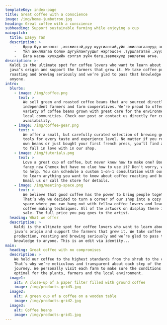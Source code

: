 ```yaml
---
templateKey: index-page
title: Great coffee with a conscience
image: /img/home-jumbotron.jpg
heading: Great coffee with a conscience
subheading: Support sustainable farming while enjoying a cup
mainpitch:
  title: Давуу тал
  description: >
    -   Өдөр бүр шинэлэг ,хөгжилтэй,дуу шуугиантай,үйл ажиллагаанууд зохион байгуулагдана.Уйдаж залхмааргүй ,нээлттэй,илэн далангүй сонирхолтой ,хөгжөөнт яриа ярилцлага ,дасгал тоглоом ,зугаалга бол Амила цэцэрлэгийн онцлог
    -   Үйл ажиллагаа болон дугуйлангуудыг мэргэшсэн ,туршлагатай ,хүүхдэд хайртай ,тэдний бодол санааг ойлгон найз шиг найзлаж,ээж шиг нь хайрлах чадварлаг багш ,баг хамт олон зааж сургана.
    -   Бага насны хүүхдийн сэтгэл зүйч багш,зөвлөхүүд зөвлөгөө өгнө.
description: >-
  Kaldi is the ultimate spot for coffee lovers who want to learn about their
  java’s origin and support the farmers that grew it. We take coffee production,
  roasting and brewing seriously and we’re glad to pass that knowledge to
  anyone.
intro:
  blurbs:
    - image: /img/coffee.png
      text: >
        We sell green and roasted coffee beans that are sourced directly from
        independent farmers and farm cooperatives. We’re proud to offer a
        variety of coffee beans grown with great care for the environment and
        local communities. Check our post or contact us directly for current
        availability.
    - image: /img/coffee-gear.png
      text: >
        We offer a small, but carefully curated selection of brewing gear and
        tools for every taste and experience level. No matter if you roast your
        own beans or just bought your first french press, you’ll find a gadget
        to fall in love with in our shop.
    - image: /img/tutorials.png
      text: >
        Love a great cup of coffee, but never knew how to make one? Bought a
        fancy new Chemex but have no clue how to use it? Don't worry, we’re here
        to help. You can schedule a custom 1-on-1 consultation with our baristas
        to learn anything you want to know about coffee roasting and brewing.
        Email us or call the store for details.
    - image: /img/meeting-space.png
      text: >
        We believe that good coffee has the power to bring people together.
        That’s why we decided to turn a corner of our shop into a cozy meeting
        space where you can hang out with fellow coffee lovers and learn about
        coffee making techniques. All of the artwork on display there is for
        sale. The full price you pay goes to the artist.
  heading: What we offer
  description: >
    Kaldi is the ultimate spot for coffee lovers who want to learn about their
    java’s origin and support the farmers that grew it. We take coffee
    production, roasting and brewing seriously and we’re glad to pass that
    knowledge to anyone. This is an edit via identity...
main:
  heading: Great coffee with no compromises
  description: >
    We hold our coffee to the highest standards from the shrub to the cup.
    That’s why we’re meticulous and transparent about each step of the coffee’s
    journey. We personally visit each farm to make sure the conditions are
    optimal for the plants, farmers and the local environment.
  image1:
    alt: A close-up of a paper filter filled with ground coffee
    image: /img/products-grid3.jpg
  image2:
    alt: A green cup of a coffee on a wooden table
    image: /img/products-grid2.jpg
  image3:
    alt: Coffee beans
    image: /img/products-grid1.jpg
---
```

